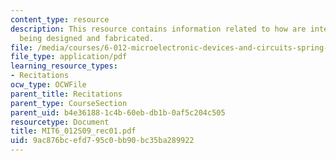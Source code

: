 ```yaml
---
content_type: resource
description: This resource contains information related to how are integrated circuits
  being designed and fabricated.
file: /media/courses/6-012-microelectronic-devices-and-circuits-spring-2009/9ac876bcefd795c0bb90bc35ba289922_MIT6_012S09_rec01.pdf
file_type: application/pdf
learning_resource_types:
- Recitations
ocw_type: OCWFile
parent_title: Recitations
parent_type: CourseSection
parent_uid: b4e36188-1c4b-60eb-db1b-0af5c204c505
resourcetype: Document
title: MIT6_012S09_rec01.pdf
uid: 9ac876bc-efd7-95c0-bb90-bc35ba289922
---
```

